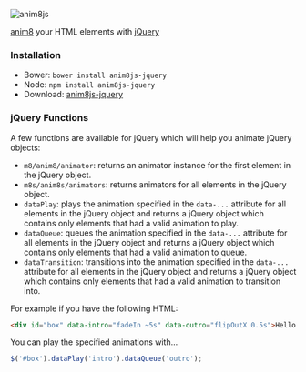 ![anim8js](https://github.com/anim8js/anim8js/blob/master/images/anim8js-logo.png)

[anim8](https://github.com/anim8js/anim8js) your HTML elements with [jQuery](https://jquery.com/)

### Installation

- Bower: `bower install anim8js-jquery`
- Node: `npm install anim8js-jquery`
- Download: [anim8js-jquery](https://raw.githubusercontent.com/anim8js/anim8js-jquery/master/build/anim8js-jquery.js)

### jQuery Functions

A few functions are available for jQuery which will help you animate jQuery objects:  
- `m8/anim8/animator`: returns an animator instance for the first element in the jQuery object.
- `m8s/anim8s/animators`: returns animators for all elements in the jQuery object.
- `dataPlay`: plays the animation specified in the `data-...` attribute for all elements in the jQuery object and returns a jQuery object which contains only elements that had a valid animation to play.
- `dataQueue`: queues the animation specified in the `data-...` attribute for all elements in the jQuery object and returns a jQuery object which contains only elements that had a valid animation to queue.
- `dataTransition`: transitions into the animation specified in the `data-...` attribute for all elements in the jQuery object and returns a jQuery object which contains only elements that had a valid animation to transition into.

For example if you have the following HTML:

```html
<div id="box" data-intro="fadeIn ~5s" data-outro="flipOutX 0.5s">Hello World!</div>
```

You can play the specified animations with...

```javascript
$('#box').dataPlay('intro').dataQueue('outro');
```
